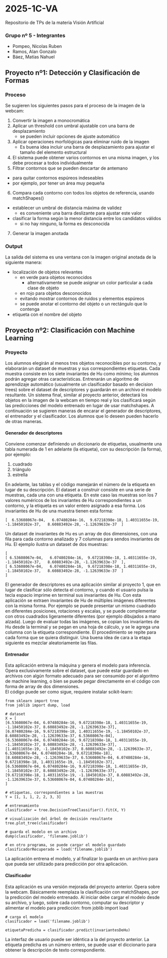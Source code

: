 # 2025-1C-VA
Repositorio de TPs de la materia Visión Artificial
### Grupo nº 5 - Integrantes
* Pompeo, Nicolas Ruben
* Ramos, Alan Gonzalo
* Báez, Matías Nahuel
## Proyecto nº1: Detección y Clasificación de Formas
### Proceso
Se sugieren los siguientes pasos para el proceso de la imagen de la webcam:
1. Convertir la imagen a monocromática
2. Aplicar un threshold con umbral ajustable con una barra de desplazamiento
   * se pueden incluir opciones de ajuste automático
3. Aplicar operaciones morfológicas para eliminar ruido de la imagen
   * Es buena idea incluir una barra de desplazamiento para ajustar el tamaño del elemento estructural
4. El sistema puede obtener varios contornos en una misma imagen, y los debe procesar a todos individualmente
5. Filtrar contornos que se pueden descartar de antemano
  * para quitar contornos espúreos indeseables
  * por ejemplo, por tener un área muy pequeña
6. Compara cada contorno con todos los objetos de referencia, usando matchShapes()
  * establecer un umbral de distancia máxima de validez
    * es conveniente una barra deslizante para ajustar este valor
  * clasificar la forma según la menor distancia entre los candidatos válidos
    * si no hay ninguno, la forma es desconocida
7. Generar la imagen anotada

### Output
La salida del sistema es una ventana con la imagen original anotada de la siguiente manera:
* localización de objetos relevantes
  * en verde para objetos reconocidos
    * alternativamente se puede asignar un color particular a cada clase de objeto
  * en rojo para objetos desconocidos
  * evitando mostrar contornos de ruidos y elementos espúreos
  * se puede anotar el contorno del objeto o un rectángulo que lo contenga
* etiqueta con el nombre del objeto

## Proyecto nº2: Clasificación con Machine Learning
### Proyecto
Los alumnos elegirán al menos tres objetos reconocibles por su contorno, y elaborarán un dataset de muestras y sus correspondientes etiquetas.  Cada muestra consiste en los siete invariantes de Hu como mínimo; los alumnos podrán agregar otras características.
Entrenarán un algoritmo de aprendizaje automático (usualmente un clasificador basado en decision trees) sobre el dataset de descriptores y guardarán en un archivo el modelo resultante.
Un sistema final, similar al proyecto anterior, detectará los objetos en la imagen de la webcam en tiempo real y los clasificará según las predicciones del modelo entrenado en lugar de usar matchshapes.
A continuación se sugieren maneras de encarar el generador de descriptores, el entrenador y el clasificador.  Los alumnos que lo deseen pueden hacerlo de otras maneras.
#### Generador de descriptores
Conviene comenzar definiendo un diccionario de etiquetas, usualmente una tabla numerada de 1 en adelante (la etiqueta), con su descripción (la forma), por ejemplo:
1. cuadrado
2. triángulo
3. estrella

En adelante, las tablas y el código manejarán el número de la etiqueta en lugar de su descripción.
El dataset a construir consiste en una serie de muestras, cada una con una etiqueta.  En este caso las muestras son los 7 valores numéricos de los invariantes de Hu correspondientes a un contorno, y la etiqueta es un valor entero asignado a esa forma.  Los invariantes de Hu de una muestra tienen esta forma:
	
	[  6.53608067e-04,   6.07480284e-16,  9.67218398e-18, 1.40311655e-19,
	-1.18450102e-37,   8.60883492e-28, -1.12639633e-37  ]
	
Un dataset de invariantes de Hu es un array de dos dimensiones, con una fila para cada contorno analizado y 7 columnas para sendos invariantes de Hu.  El ejemplo ilustra un dataset de dos muestras:

	[
	[ 6.53608067e-04,   6.07480284e-16,  9.67218398e-18, 1.40311655e-19,
	-1.18450102e-37,   8.60883492e-28, -1.12639633e-37  ],
	[ 6.53608067e-04,   6.07480284e-16,  9.67218398e-18, 1.40311655e-19,
	-1.18450102e-37,   8.60883492e-28, -1.12639633e-37  ]
	]
	
El generador de descriptores es una aplicación similar al proyecto 1, que en lugar de clasificar sólo detecta el contorno, y cuando el usuario pulsa la tecla espacio imprime en terminal sus invariantes de Hu.
Con esta aplicación se extraen invariantes de Hu de múltiples imágenes diferentes con la misma forma.  Por ejemplo se puede presentar un mismo cuadrado en diferentes posiciones, rotaciones y escalas, y se puede complementar con otros cuadrados ligeramente diferentes (por ejemplo dibujados a mano alzada).
Luego de evaluar todas las imágenes, se copian los invariantes de Hu desde la terminal y se pegan en una hoja de cálculo, y se le agrega una columna con la etiqueta correspondiente.  El procedimiento se repite para cada forma que se quiera distinguir.  Una buena idea de cara a la etapa siguiente es mezclar aleatoriamente las filas.
#### Entrenador
Esta aplicación entrena la máquina y genera el modelo para inferencia.  Opera exclusivamente sobre el dataset, que puede estar guardado en archivos con algún formato adecuado para ser consumido por el algoritmo de machine learning, o bien se puede pegar directamente en el código con forma de array de dos dimensiones.  
El código puede ser como sigue, requiere instalar scikit-learn:
	
	from sklearn import tree
	from joblib import dump, load
	
	# dataset
	X = [
	[6.53608067e-04, 6.07480284e-16, 9.67218398e-18, 1.40311655e-19, -1.18450102e-37, 8.60883492e-28, -1.12639633e-37],
	[6.07480284e-16, 9.67218398e-18, 1.40311655e-19, -1.18450102e-37, 8.60883492e-28, -1.12639633e-37, 6.53608067e-04],
	[6.53608067e-04, 6.07480284e-16, 9.67218398e-18, 1.40311655e-19, -1.18450102e-37, 8.60883492e-28, -1.12639633e-37],
	[1.40311655e-19, -1.18450102e-37, 8.60883492e-28, -1.12639633e-37, 6.53608067e-04, 6.07480284e-16, 9.67218398e-18],
	[8.60883492e-28, -1.12639633e-37, 6.53608067e-04, 6.07480284e-16, 9.67218398e-18, 1.40311655e-19, -1.18450102e-37],
	[6.53608067e-04, 6.07480284e-16, 9.67218398e-18, 1.40311655e-19, -1.18450102e-37, 8.60883492e-28, -1.12639633e-37],
	[9.67218398e-18, 1.40311655e-19, -1.18450102e-37, 8.60883492e-28, -1.12639633e-37, 6.53608067e-04, 6.07480284e-16],
	]
	
	# etiquetas, correspondientes a las muestras
	Y = [1, 1, 1, 2, 2, 3, 3]
	
	# entrenamiento
	clasificador = tree.DecisionTreeClassifier().fit(X, Y)
	
	# visualización del árbol de decisión resultante
	tree.plot_tree(clasificador)
	
	# guarda el modelo en un archivo
	dump(clasificador, 'filename.joblib')
	
	# en otro programa, se puede cargar el modelo guardado
	clasificadorRecuperado = load('filename.joblib') 


La aplicación entrena el modelo, y al finalizar lo guarda en un archivo para que pueda ser utilizado para predicción por otra aplicación.
#### Clasificador
Esta aplicación es una versión mejorada del proyecto anterior.  Opera sobre la webcam.  Básicamente reemplaza la clasificación con matchShapes, por la predicción del modelo entrenado.
Al iniciar debe cargar el modelo desde su archivo, y luego, sobre cada contorno, computar su descriptor y alimentar el modelo para predicción:
	from joblib import load
	
	# carga el modelo
	clasificador = load('filename.joblib') 
	
	etiquetaPredicha = clasificador.predict(invariantesDeHu)



La interfaz de usuario puede ser idéntica a la del proyecto anterior.  La etiqueta predicha es un número entero, se puede usar el diccionario para obtener la descripción de texto correspondiente.
